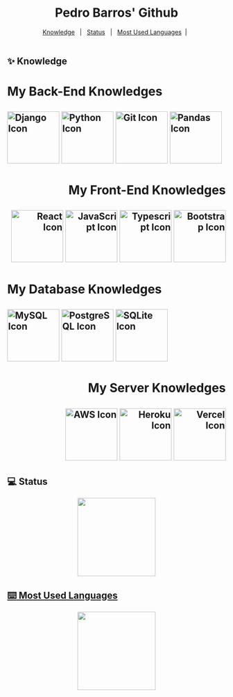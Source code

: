 <div id="top" align="center">
  <h1>Pedro Barros' Github</h1>
</div>

<div align="center">
	<a href="#sparkles-knowledge">Knowledge</a> &#xa0; | &#xa0;
	<a href="#computer-status">Status</a> &#xa0; | &#xa0;
	<a href=#keyboard-most-used-languages>Most Used Languages</a>&#xa0; | &#xa0;
</div>

<br>

## :sparkles: Knowledge ##

<div align="left">
	<h1>My Back-End Knowledges</h1>
	<h2>
		<img src="https://cdn.jsdelivr.net/gh/devicons/devicon/icons/django/django-plain-wordmark.svg" alt = "Django Icon" height= "120em"/>
        	<img src="https://cdn.jsdelivr.net/gh/devicons/devicon/icons/python/python-original-wordmark.svg" alt = "Python Icon" height = "120em"/>
		<img src="https://cdn.jsdelivr.net/gh/devicons/devicon/icons/git/git-plain-wordmark.svg" alt = "Git Icon" height = "120em"/>
		<img src="https://cdn.jsdelivr.net/gh/devicons/devicon/icons/pandas/pandas-original-wordmark.svg" alt = "Pandas Icon" height = "120em"/>
</div>        	
<div align = "right">
	<h1>My Front-End Knowledges</h1>
	<h2>
		<img src="https://cdn.jsdelivr.net/gh/devicons/devicon/icons/react/react-original-wordmark.svg" alt = "React Icon" height="120em"/>
		<img src="https://cdn.jsdelivr.net/gh/devicons/devicon/icons/javascript/javascript-original.svg" alt = "JavaScript Icon" height = "120em"/>
		<img src="https://cdn.jsdelivr.net/gh/devicons/devicon/icons/typescript/typescript-original.svg" alt = "Typescript Icon" height = "120em"/>
		<img src="https://cdn.jsdelivr.net/gh/devicons/devicon/icons/bootstrap/bootstrap-original-wordmark.svg" alt = "Bootstrap Icon" height = "120em"/>
	</h2>
</div>
<div align = "left">
	<h1>My Database Knowledges</h1>
	<h2>
		<img src="https://cdn.jsdelivr.net/gh/devicons/devicon/icons/mysql/mysql-original-wordmark.svg" alt = "MySQL Icon" height="120em"/>
		<img src="https://cdn.jsdelivr.net/gh/devicons/devicon/icons/postgresql/postgresql-original-wordmark.svg" alt = "PostgreSQL Icon" height="120em"/>
		<img src="https://cdn.jsdelivr.net/gh/devicons/devicon/icons/sqlite/sqlite-original-wordmark.svg" alt = "SQLite Icon" height = "120em"/>
	</h2>
<div align = "right">
	<h1>My Server Knowledges</h1>
	<h2>
        <img src="https://cdn.jsdelivr.net/gh/devicons/devicon/icons/amazonwebservices/amazonwebservices-original-wordmark.svg" alt = "AWS Icon" height="120em"/>
	    <img src="https://cdn.jsdelivr.net/gh/devicons/devicon/icons/heroku/heroku-plain-wordmark.svg" alt = "Heroku Icon" height = "120em"/>
	    <img src="https://cdn.jsdelivr.net/gh/devicons/devicon/icons/cmake/cmake-plain.svg" alt = "Vercel Icon" height = "120em"/>
	</h2>
</div>
	
## :computer: Status ##

<div align="center">
  <a href="https://github.com/pedrohrbarros">
  <img height="180em" src="https://github-readme-stats.vercel.app/api?username=pedrohrbarros&show_icons=true&theme=highcontrast&include_all_commits=true&count_private=true"/>
</div>
	
## :keyboard: Most Used Languages ##

<div align="center">
   <img height="180em" src="https://github-readme-stats.vercel.app/api/top-langs/?username=pedrohrbarros&layout=compact&langs_count=7&theme=highcontrast"/>
</div>
